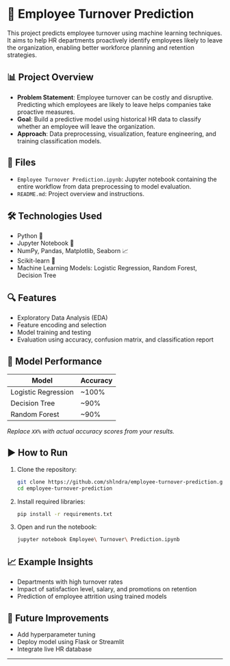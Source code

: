 # 🧠 Employee Turnover Prediction

This project predicts employee turnover using machine learning techniques. It aims to help HR departments proactively identify employees likely to leave the organization, enabling better workforce planning and retention strategies.

## 📊 Project Overview

* **Problem Statement**: Employee turnover can be costly and disruptive. Predicting which employees are likely to leave helps companies take proactive measures.
* **Goal**: Build a predictive model using historical HR data to classify whether an employee will leave the organization.
* **Approach**: Data preprocessing, visualization, feature engineering, and training classification models.

## 📁 Files

* `Employee Turnover Prediction.ipynb`: Jupyter notebook containing the entire workflow from data preprocessing to model evaluation.
* `README.md`: Project overview and instructions.

## 🛠️ Technologies Used

* Python 🐍
* Jupyter Notebook 📓
* NumPy, Pandas, Matplotlib, Seaborn 📈
* Scikit-learn 🤖
* Machine Learning Models: Logistic Regression, Random Forest, Decision Tree

## 🔍 Features

* Exploratory Data Analysis (EDA)
* Feature encoding and selection
* Model training and testing
* Evaluation using accuracy, confusion matrix, and classification report

## 🧪 Model Performance

| Model               | Accuracy |
| ------------------- | -------- |
| Logistic Regression | \~100%    |
| Decision Tree       | \~90%    |
| Random Forest       | \~90%    |

*Replace `XX%` with actual accuracy scores from your results.*

## ▶️ How to Run

1. Clone the repository:

   ```bash
   git clone https://github.com/shlndra/employee-turnover-prediction.git
   cd employee-turnover-prediction
   ```

2. Install required libraries:

   ```bash
   pip install -r requirements.txt
   ```

3. Open and run the notebook:

   ```bash
   jupyter notebook Employee\ Turnover\ Prediction.ipynb
   ```

## 📈 Example Insights

* Departments with high turnover rates
* Impact of satisfaction level, salary, and promotions on retention
* Prediction of employee attrition using trained models

## 📌 Future Improvements

* Add hyperparameter tuning
* Deploy model using Flask or Streamlit
* Integrate live HR database


---

